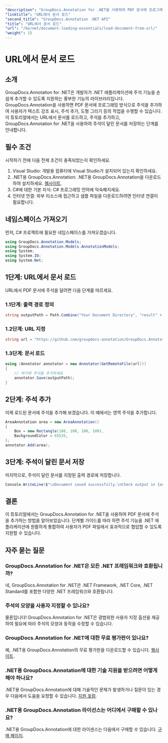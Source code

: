 ```yaml
---
"description": "GroupDocs.Annotation for .NET을 사용하여 PDF 문서에 프로그래밍 방식으로 주석을 추가하는 방법을 알아보세요. 코드 예제를 포함한 단계별 튜토리얼을 제공합니다."
"linktitle": "URL에서 문서 로드"
"second_title": "GroupDocs.Annotation .NET API"
"title": "URL에서 문서 로드"
"url": "/ko/net/document-loading-essentials/load-document-from-url/"
"weight": 15
---
```


# URL에서 문서 로드

## 소개
GroupDocs.Annotation for .NET은 개발자가 .NET 애플리케이션에 주석 기능을 손쉽게 추가할 수 있도록 지원하는 풍부한 기능의 라이브러리입니다. GroupDocs.Annotation을 사용하면 PDF 문서에 프로그래밍 방식으로 주석을 추가하여 사용자가 텍스트 강조 표시, 주석 추가, 도형 그리기 등의 작업을 수행할 수 있습니다. 이 튜토리얼에서는 URL에서 문서를 로드하고, 주석을 추가하고, GroupDocs.Annotation for .NET을 사용하여 주석이 달린 문서를 저장하는 단계를 안내합니다.
## 필수 조건
시작하기 전에 다음 전제 조건이 충족되었는지 확인하세요.
1. Visual Studio: 개발용 컴퓨터에 Visual Studio가 설치되어 있는지 확인하세요.
2. .NET용 GroupDocs.Annotation: .NET용 GroupDocs.Annotation을 다운로드하여 설치하세요. [웹사이트](https://releases.groupdocs.com/annotation/net/).
3. C#에 대한 기본 지식: C# 프로그래밍 언어에 익숙해지세요.
4. 인터넷 연결: 외부 리소스에 접근하고 샘플 파일을 다운로드하려면 인터넷 연결이 필요합니다.

## 네임스페이스 가져오기
먼저, C# 프로젝트에 필요한 네임스페이스를 가져오겠습니다.
```csharp
using GroupDocs.Annotation.Models;
using GroupDocs.Annotation.Models.AnnotationModels;
using System;
using System.IO;
using System.Net;
```
## 1단계: URL에서 문서 로드
URL에서 PDF 문서에 주석을 달려면 다음 단계를 따르세요.
### 1.1단계: 출력 경로 정의
```csharp
string outputPath = Path.Combine("Your Document Directory", "result" + Path.GetExtension("input.pdf"));
```
### 1.2단계: URL 지정
```csharp
string url = "https://github.com/groupdocs-annotation/GroupDocs.Annotation-for-.NET/blob/master/Examples/Resources/SampleFiles/input.pdf?raw=true";
```
### 1.3단계: 문서 로드
```csharp
using (Annotator annotator = new Annotator(GetRemoteFile(url)))
{
    // 여기에 주석을 추가하세요
    annotator.Save(outputPath);
}
```
## 2단계: 주석 추가
이제 로드된 문서에 주석을 추가해 보겠습니다. 이 예에서는 영역 주석을 추가합니다.
```csharp
AreaAnnotation area = new AreaAnnotation()
{
    Box = new Rectangle(100, 100, 100, 100),
    BackgroundColor = 65535,
};
annotator.Add(area);
```
## 3단계: 주석이 달린 문서 저장
마지막으로, 주석이 달린 문서를 지정된 출력 경로에 저장합니다.
```csharp
Console.WriteLine($"\nDocument saved successfully.\nCheck output in {outputPath}.");
```

## 결론
이 튜토리얼에서는 GroupDocs.Annotation for .NET을 사용하여 PDF 문서에 주석을 추가하는 방법을 알아보았습니다. 단계별 가이드를 따라 하면 주석 기능을 .NET 애플리케이션에 원활하게 통합하여 사용자가 PDF 파일에서 효과적으로 협업할 수 있도록 지원할 수 있습니다.

## 자주 묻는 질문
### GroupDocs.Annotation for .NET은 모든 .NET 프레임워크와 호환됩니까?
네, GroupDocs.Annotation for .NET은 .NET Framework, .NET Core, .NET Standard를 포함한 다양한 .NET 프레임워크와 호환됩니다.
### 주석의 모양을 사용자 지정할 수 있나요?
물론입니다! GroupDocs.Annotation for .NET은 광범위한 사용자 지정 옵션을 제공하여 필요에 따라 주석의 모양과 동작을 수정할 수 있습니다.
### GroupDocs.Annotation for .NET에 대한 무료 평가판이 있나요?
예, .NET용 GroupDocs.Annotation의 무료 평가판을 다운로드할 수 있습니다. [웹사이트](https://releases.groupdocs.com/).
### .NET용 GroupDocs.Annotation에 대한 기술 지원을 받으려면 어떻게 해야 하나요?
.NET용 GroupDocs.Annotation에 대해 기술적인 문제가 발생하거나 질문이 있는 경우 다음에서 도움을 요청할 수 있습니다. [지원 포럼](https://forum.groupdocs.com/c/annotation/10).
### .NET용 GroupDocs.Annotation 라이선스는 어디에서 구매할 수 있나요?
.NET용 GroupDocs.Annotation에 대한 라이센스는 다음에서 구매할 수 있습니다. [구매 페이지](https://purchase.groupdocs.com/buy).
